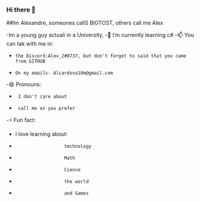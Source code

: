 ### Hi there 👋

##Im Alexandre, someones callS BIGTOST, others call me Alex

-Im a young guy actuali in a University, 
-🌱 I’m currently learning  c#
-📫 You can tak with me in:
-     the Discord:Alex_2#8737, but don't forget to said that you came from GITHUB
-     On my emails- Alcardoso18m@gmail.com

-😄 Pronouns:
-      I don't care about 
-      call me as you prefer
       
-⚡ Fun fact: 
-    I love learning about:
-                       technology
-                       Math
-                       Cience
-                       the world
-                       and Games

<!--
**BIGTOST/BIGTOST** is a ✨ _special_ ✨ repository because its `README.md` (this file) appears on your GitHub profile.

Here are some ideas to get you started:

- 🔭 I’m currently working on ...
- 🌱 I’m currently learning ...
- 👯 I’m looking to collaborate on ...
- 🤔 I’m looking for help with ...
- 💬 Ask me about ...
- 📫 How to reach me: ...
- 😄 Pronouns: ...
- ⚡ Fun fact: ...
-->
